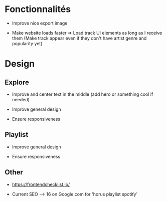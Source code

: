 # Fonctionnalités

* Improve nice export image

* Make website loads faster => Load track UI elements as long as I receive them (Make track appear even if they don't have artist genre and popularity yet)

# Design

## Explore

* Improve and center text in the middle (add hero or something cool if needed)

* Improve general design

* Ensure responsiveness

## Playlist

* Improve general design

* Ensure responsiveness

## Other

* https://frontendchecklist.io/

* Current SEO --> 16 on Google.com for 'horus playlist spotify'
